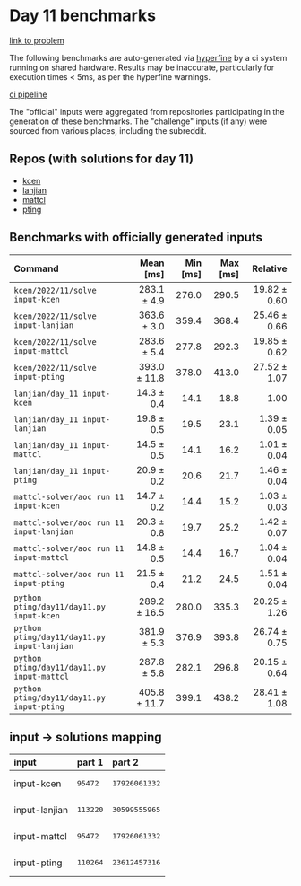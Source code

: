 # Day 11 benchmarks

[link to problem](http://adventofcode.com/2022/day/11)

The following benchmarks are auto-generated via [hyperfine](https://github.com/sharkdp/hyperfine) by a ci system running on shared hardware. Results may be inaccurate, particularly for execution times < 5ms, as per the hyperfine warnings.

[ci pipeline](http://ci.papercode.net:8080/teams/aoc2022/pipelines/aoc-compare-2022)

The "official" inputs were aggregated from repositories participating in the generation of these benchmarks. The "challenge" inputs (if any) were sourced from various places, including the subreddit.

## Repos (with solutions for day 11)


- [kcen](https://github.com/kcen/AdventOfCode)
- [lanjian](https://github.com/LanJian/aoc-2022)
- [mattcl](https://github.com/mattcl/aoc2022)
- [pting](https://github.com/pting/aoc2022)

## Benchmarks with officially generated inputs
| Command | Mean [ms] | Min [ms] | Max [ms] | Relative |
|:---|---:|---:|---:|---:|
| `kcen/2022/11/solve input-kcen` | 283.1 ± 4.9 | 276.0 | 290.5 | 19.82 ± 0.60 |
| `kcen/2022/11/solve input-lanjian` | 363.6 ± 3.0 | 359.4 | 368.4 | 25.46 ± 0.66 |
| `kcen/2022/11/solve input-mattcl` | 283.6 ± 5.4 | 277.8 | 292.3 | 19.85 ± 0.62 |
| `kcen/2022/11/solve input-pting` | 393.0 ± 11.8 | 378.0 | 413.0 | 27.52 ± 1.07 |
| `lanjian/day_11 input-kcen` | 14.3 ± 0.4 | 14.1 | 18.8 | 1.00 |
| `lanjian/day_11 input-lanjian` | 19.8 ± 0.5 | 19.5 | 23.1 | 1.39 ± 0.05 |
| `lanjian/day_11 input-mattcl` | 14.5 ± 0.5 | 14.1 | 16.2 | 1.01 ± 0.04 |
| `lanjian/day_11 input-pting` | 20.9 ± 0.2 | 20.6 | 21.7 | 1.46 ± 0.04 |
| `mattcl-solver/aoc run 11 input-kcen` | 14.7 ± 0.2 | 14.4 | 15.2 | 1.03 ± 0.03 |
| `mattcl-solver/aoc run 11 input-lanjian` | 20.3 ± 0.8 | 19.7 | 25.2 | 1.42 ± 0.07 |
| `mattcl-solver/aoc run 11 input-mattcl` | 14.8 ± 0.5 | 14.4 | 16.7 | 1.04 ± 0.04 |
| `mattcl-solver/aoc run 11 input-pting` | 21.5 ± 0.4 | 21.2 | 24.5 | 1.51 ± 0.04 |
| `python pting/day11/day11.py input-kcen` | 289.2 ± 16.5 | 280.0 | 335.3 | 20.25 ± 1.26 |
| `python pting/day11/day11.py input-lanjian` | 381.9 ± 5.3 | 376.9 | 393.8 | 26.74 ± 0.75 |
| `python pting/day11/day11.py input-mattcl` | 287.8 ± 5.8 | 282.1 | 296.8 | 20.15 ± 0.64 |
| `python pting/day11/day11.py input-pting` | 405.8 ± 11.7 | 399.1 | 438.2 | 28.41 ± 1.08 |

## input -> solutions mapping
|input|part 1|part 2|
|:---|:---|:---|
|input-kcen|<pre>95472</pre>|<pre>17926061332</pre>|
|input-lanjian|<pre>113220</pre>|<pre>30599555965</pre>|
|input-mattcl|<pre>95472</pre>|<pre>17926061332</pre>|
|input-pting|<pre>110264</pre>|<pre>23612457316</pre>|
